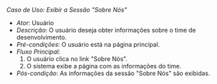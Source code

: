 *Caso de Uso: Exibir a Sessão "Sobre Nós"*
- *Ator*: Usuário
- *Descrição*: O usuário deseja obter informações sobre o time de desenvolvimento.
- *Pré-condições*: O usuário está na página principal.
- *Fluxo Principal*:
  1. O usuário clica no link "Sobre Nós".
  2. O sistema exibe a página com as informações do time.
- *Pós-condição*: As informações da sessão "Sobre Nós" são exibidas.
